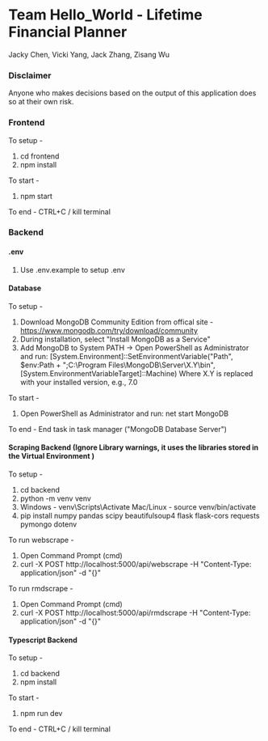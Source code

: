 # Team Hello_World - Lifetime Financial Planner
Jacky Chen, Vicki Yang, Jack Zhang, Zisang Wu

### Disclaimer
Anyone who makes decisions based on the output of this application does so at their own risk.

### Frontend 
To setup -
1. cd frontend
2. npm install

To start - 
1. npm start

To end - CTRL+C / kill terminal

### Backend

#### .env
1. Use .env.example to setup .env

#### Database
To setup - 
1. Download MongoDB Community Edition from offical site - https://www.mongodb.com/try/download/community
2. During installation, select "Install MongoDB as a Service"
3. Add MongoDB to System PATH -> Open PowerShell as Administrator and run:
    [System.Environment]::SetEnvironmentVariable("Path", $env:Path + ";C:\Program Files\MongoDB\Server\X.Y\bin", [System.EnvironmentVariableTarget]::Machine)
        Where X.Y is replaced with your installed version, e.g., 7.0

To start - 
1. Open PowerShell as Administrator and run:
    net start MongoDB

To end - End task in task manager ("MongoDB Database Server")

#### Scraping Backend (Ignore Library warnings, it uses the libraries stored in the Virtual Environment )
To setup - 
1. cd backend
2. python -m venv venv
3.  Windows     - venv\Scripts\Activate
    Mac/Linux   - source venv/bin/activate
3. pip install numpy pandas scipy beautifulsoup4 flask flask-cors requests pymongo dotenv

To run webscrape - 
1. Open Command Prompt (cmd)
2. curl -X POST http://localhost:5000/api/webscrape -H "Content-Type: application/json" -d "{}"


To run rmdscrape - 
1. Open Command Prompt (cmd)
2. curl -X POST http://localhost:5000/api/rmdscrape -H "Content-Type: application/json" -d "{}"

#### Typescript Backend
To setup -
1. cd backend
2. npm install

To start - 
1. npm run dev

To end - CTRL+C / kill terminal
